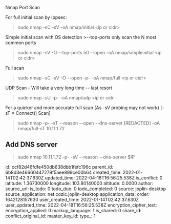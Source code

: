 Nmap Port Scan

For full initial scan by Ippsec:

> sudo nmap -sC -sV -oA nmap/initial &lt;ip or cidr&gt;

Simple initial scan with OS detection >--top-ports only scan the N most common ports

> sudo nmap -sV -O --top-ports 50 --open -oA nmap/simpleinitial &lt;ip or cidr&gt;

Full scan

> sudo nmap -sC -sV -O --open -p- -oA nmap/full &lt;ip or cidr&gt;

UDP Scan - Will take a very long time -- last resort

> sudo nmap -sU -p- -oA nmap/udp <ip or cidr

For a quicker and more accurate full scan (As -sV probing may not work) \[-sT = Connect() Scan\]

> sudo nmap -p- -sT --reason --open --dns-server \[REDACTED\] -oA nmap/full-sT 10.11.1.72

## Add DNS server

> sudo nmap 10.11.1.72 -p- -sV --reason --dns-server $IP

id: ccf82d46fdfe450db638dbb1fefc196c
parent_id: 6b8d3e46660447279f5aee899ce00b64
created_time: 2022-01-14T02:42:37.630Z
updated_time: 2022-04-18T16:56:25.538Z
is_conflict: 0
latitude: 1.36730000
longitude: 103.80140000
altitude: 0.0000
author: 
source_url: 
is_todo: 0
todo_due: 0
todo_completed: 0
source: joplin-desktop
source_application: net.cozic.joplin-desktop
application_data: 
order: 1642128157630
user_created_time: 2022-01-14T02:42:37.630Z
user_updated_time: 2022-04-18T16:56:25.538Z
encryption_cipher_text: 
encryption_applied: 0
markup_language: 1
is_shared: 0
share_id: 
conflict_original_id: 
master_key_id: 
type_: 1